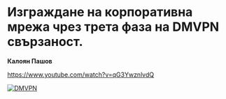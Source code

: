 

# Изграждане на корпоративна мрежа чрез трета фаза на DMVPN свързаност.
**Калоян Пашов**

https://www.youtube.com/watch?v=qG3YwznlvdQ

[![DMVPN](https://user-images.githubusercontent.com/36665162/163628382-0deac8f5-ee5f-4665-aef1-bf48031514d5.png)](https://www.youtube.com/watch?v=qG3YwznlvdQ "DMVPN")



